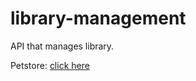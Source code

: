 # library-management
API that manages library.

Petstore: [click here](https://petstore.swagger.io/?url=https://raw.githubusercontent.com/sanda03/library-management/oas-td3-std22069/docs/api.yml)
